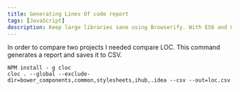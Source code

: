 ```yaml
---
title: Generating Lines Of code report
tags: [JavaScript]
description: Keep large libraries sane using Browserify. With ES6 and CoffeeScript support!
---
```

In order to compare two projects I needed compare LOC. This command generates a report and saves it to CSV.

```
NPM install - g cloc
cloc . --global --exclude-dir=bower_components,common,stylesheets,ihub,.idea --csv --out=loc.csv
```
